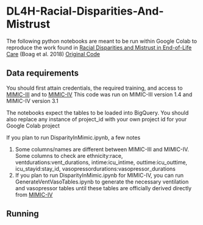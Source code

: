 # DL4H-Racial-Disparities-And-Mistrust
The following python notebooks are meant to be run within Google Colab to reproduce the work found in [Racial Disparities and Mistrust in End-of-Life Care](https://proceedings.mlr.press/v85/boag18a/boag18a.pdf) (Boag et al. 2018)
[Original Code](https://github.com/wboag/eol-mistrust/tree/master)

## Data requirements
You should first attain credentials, the required training, and access to [MIMIC-III](https://physionet.org/content/mimiciii/1.4/) and to [MIMIC-IV](https://physionet.org/content/mimiciv/3.1/) This code was run on MIMIC-III version 1.4 and MIMIC-IV version 3.1

The notebooks expect the tables to be loaded into BigQuery. You should also replace any instance of project_id with your own project id for your Google Colab project

If you plan to run DisparityInMimic.ipynb, a few notes
1. Some columns/names are different between MIMIC-III and MIMIC-IV. Some columns to check are ethnicity:race, ventdurations:vent_durations, intime:icu_intime, outtime:icu_outtime, icu_stayid:stay_id, vasopressordurations:vasopressor_durations
2. If you plan to run DisparityInMimic.ipynb for MIMIC-IV, you can run GenerateVentVasoTables.ipynb to generate the necessary ventilation and vasopressor tables until these tables are officially derived directly from [MIMIC-IV](https://physionet.org/content/mimiciv/3.1/)
   

## Running


